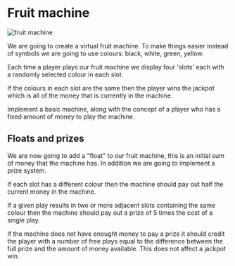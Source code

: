 # Fruit machine

![fruit machine](slot-machine.png)

We are going to create a virtual fruit machine. To make things easier instead of symbols we are going to use colours: black, white, green, yellow.

Each time a player plays our fruit machine we display four 'slots' each with a randomly selected colour in each slot.

If the colours in each slot are the same then the player wins the jackpot which is all of the money that is currently in the machine.

Implement a basic machine, along with the concept of a player who has a fixed amount of money to play the machine.

## Floats and prizes

We are now going to add a "float" to our fruit machine, this is an initial sum of money that the machine has. In addition we are going to implement a prize system. 

If each slot has a different colour then the machine should pay out half the current money in the machine.

If a given play results in two or more adjacent slots containing the same colour then the machine should pay out a prize of 5 times the cost of a single play.

If the machine does not have enought money to pay a prize it should credit the player with a number of free plays equal to the difference between the full prize and the amount of money available. This does not affect a jackpot win.
